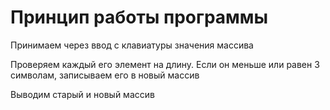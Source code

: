 # Принцип работы программы 

Принимаем через ввод с клавиатуры значения массива

Проверяем каждый его элемент на длину. Если он меньше или равен 3 символам, записываем его в новый массив

Выводим старый и новый массив